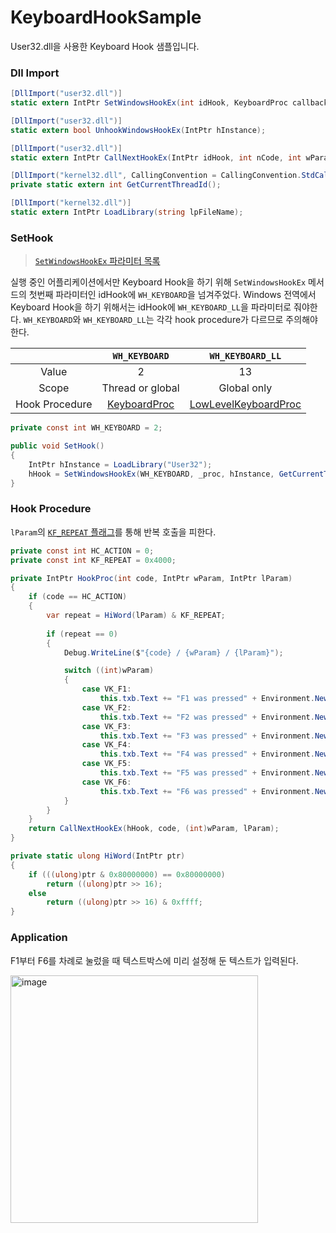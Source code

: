 # KeyboardHookSample
User32.dll을 사용한 Keyboard Hook 샘플입니다.


### Dll Import
```csharp
[DllImport("user32.dll")]
static extern IntPtr SetWindowsHookEx(int idHook, KeyboardProc callback, IntPtr hInstance, int threadId);

[DllImport("user32.dll")]
static extern bool UnhookWindowsHookEx(IntPtr hInstance);

[DllImport("user32.dll")]
static extern IntPtr CallNextHookEx(IntPtr idHook, int nCode, int wParam, IntPtr lParam);

[DllImport("kernel32.dll", CallingConvention = CallingConvention.StdCall)]
private static extern int GetCurrentThreadId();

[DllImport("kernel32.dll")]
static extern IntPtr LoadLibrary(string lpFileName);
```

### SetHook
> [`SetWindowsHookEx` 파라미터 목록](https://docs.microsoft.com/ko-kr/windows/win32/api/winuser/nf-winuser-setwindowshookexa?redirectedfrom=MSDN#parameters)

실행 중인 어플리케이션에서만 Keyboard Hook을 하기 위해 `SetWindowsHookEx` 메서드의 첫번째 파라미터인 idHook에 `WH_KEYBOARD`을 넘겨주었다. 
Windows 전역에서 Keyboard Hook을 하기 위해서는 idHook에 `WH_KEYBOARD_LL`을 파라미터로 줘야한다. `WH_KEYBOARD`와 `WH_KEYBOARD_LL`는 각각 hook procedure가 다르므로 주의해야 한다.

||`WH_KEYBOARD`|`WH_KEYBOARD_LL`|
|:---:|:----:|:-----:|
|Value|2|13|
|Scope|Thread or global|Global only|
|Hook Procedure|[KeyboardProc][KeyboardProc]|[LowLevelKeyboardProc][LowLevelKeyboardProc]|

[KeyboardProc]: https://docs.microsoft.com/en-us/previous-versions/windows/desktop/legacy/ms644984(v=vs.85)
[LowLevelKeyboardProc]: https://docs.microsoft.com/en-us/previous-versions/windows/desktop/legacy/ms644985(v=vs.85)

```csharp
private const int WH_KEYBOARD = 2;

public void SetHook()
{
    IntPtr hInstance = LoadLibrary("User32");
    hHook = SetWindowsHookEx(WH_KEYBOARD, _proc, hInstance, GetCurrentThreadId());
}
```

### Hook Procedure
`lParam`의 [`KF_REPEAT` 플래그](https://docs.microsoft.com/en-us/windows/win32/inputdev/about-keyboard-input?redirectedfrom=MSDN#keystroke-message-flags)를 통해 반복 호출을 피한다.

```csharp
private const int HC_ACTION = 0;
private const int KF_REPEAT = 0x4000;

private IntPtr HookProc(int code, IntPtr wParam, IntPtr lParam)
{
    if (code == HC_ACTION)
    {
        var repeat = HiWord(lParam) & KF_REPEAT;
        
        if (repeat == 0)
        {
            Debug.WriteLine($"{code} / {wParam} / {lParam}");

            switch ((int)wParam)
            {
                case VK_F1:
                    this.txb.Text += "F1 was pressed" + Environment.NewLine; break;
                case VK_F2:
                    this.txb.Text += "F2 was pressed" + Environment.NewLine; break;
                case VK_F3:
                    this.txb.Text += "F3 was pressed" + Environment.NewLine; break;
                case VK_F4:
                    this.txb.Text += "F4 was pressed" + Environment.NewLine; break;
                case VK_F5:
                    this.txb.Text += "F5 was pressed" + Environment.NewLine; break;
                case VK_F6:
                    this.txb.Text += "F6 was pressed" + Environment.NewLine; break;
            }
        }
    }
    return CallNextHookEx(hHook, code, (int)wParam, lParam);
}

private static ulong HiWord(IntPtr ptr)
{
    if (((ulong)ptr & 0x80000000) == 0x80000000)
        return ((ulong)ptr >> 16);
    else
        return ((ulong)ptr >> 16) & 0xffff;
}
```

### Application
F1부터 F6를 차례로 눌렀을 때 텍스트박스에 미리 설정해 둔 텍스트가 입력된다.

<img width="396" alt="image" src="https://user-images.githubusercontent.com/74305823/180645499-f165fe04-3bee-417f-8b0f-ba016d49d3cd.png">

